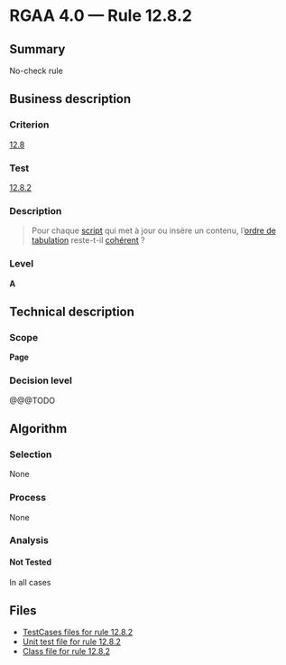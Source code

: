 # RGAA 4.0 — Rule 12.8.2

## Summary

No-check rule

## Business description

### Criterion

[12.8](https://www.numerique.gouv.fr/publications/rgaa-accessibilite/methode/criteres/#crit-12-8)

### Test

[12.8.2](https://www.numerique.gouv.fr/publications/rgaa-accessibilite/methode/criteres/#test-12-8-2)

### Description

> Pour chaque [script](https://www.numerique.gouv.fr/publications/rgaa-accessibilite/methode/glossaire/#script) qui met à jour ou insère un contenu, l’[ordre de tabulation](https://www.numerique.gouv.fr/publications/rgaa-accessibilite/methode/glossaire/#ordre-de-tabulation) reste-t-il [cohérent](https://www.numerique.gouv.fr/publications/rgaa-accessibilite/methode/glossaire/#comprehensible-ordre-de-lecture) ?

### Level

**A**


## Technical description

### Scope

**Page**

### Decision level

@@@TODO


## Algorithm

### Selection

None

### Process

None

### Analysis

#### Not Tested

In all cases


## Files

- [TestCases files for rule 12.8.2](https://gitlab.com/asqatasun/Asqatasun/-/tree/v5/rules/rules-rgaa4.0/src/test/resources/testcases/rgaa40/Rgaa40Rule120802/)
- [Unit test file for rule 12.8.2](https://gitlab.com/asqatasun/Asqatasun/-/blob/v5/rules/rules-rgaa4.0/src/test/java/org/asqatasun/rules/rgaa40/Rgaa40Rule120802Test.java)
- [Class file for rule 12.8.2](https://gitlab.com/asqatasun/Asqatasun/-/blob/v5/rules/rules-rgaa4.0/src/main/java/org/asqatasun/rules/rgaa40/Rgaa40Rule120802.java)


